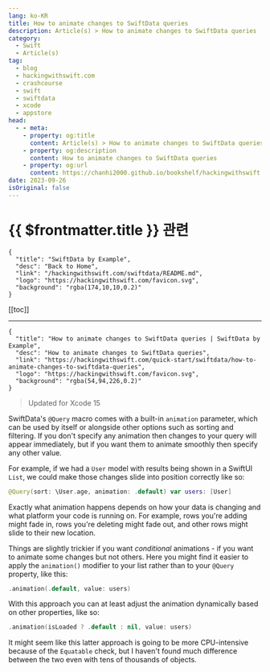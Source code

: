 ```yaml
---
lang: ko-KR
title: How to animate changes to SwiftData queries
description: Article(s) > How to animate changes to SwiftData queries
category:
  - Swift
  - Article(s)
tag: 
  - blog
  - hackingwithswift.com
  - crashcourse
  - swift
  - swiftdata
  - xcode
  - appstore
head:
  - - meta:
    - property: og:title
      content: Article(s) > How to animate changes to SwiftData queries
    - property: og:description
      content: How to animate changes to SwiftData queries
    - property: og:url
      content: https://chanhi2000.github.io/bookshelf/hackingwithswift.com/swiftdata/how-to-animate-changes-to-swiftdata-queries.html
date: 2023-09-26
isOriginal: false
---
```


# {{ $frontmatter.title }} 관련

```component VPCard
{
  "title": "SwiftData by Example",
  "desc": "Back to Home",
  "link": "/hackingwithswift.com/swiftdata/README.md",
  "logo": "https://hackingwithswift.com/favicon.svg",
  "background": "rgba(174,10,10,0.2)"
}
```

[[toc]]

---

```component VPCard
{
  "title": "How to animate changes to SwiftData queries | SwiftData by Example",
  "desc": "How to animate changes to SwiftData queries",
  "link": "https://hackingwithswift.com/quick-start/swiftdata/how-to-animate-changes-to-swiftdata-queries", 
  "logo": "https://hackingwithswift.com/favicon.svg",
  "background": "rgba(54,94,226,0.2)"
}
```

> Updated for Xcode 15

SwiftData's `@Query` macro comes with a built-in `animation` parameter, which can be used by itself or alongside other options such as sorting and filtering. If you don't specify any animation then changes to your query will appear immediately, but if you want them to animate smoothly then specify any other value.

For example, if we had a `User` model with results being shown in a SwiftUI `List`, we could make those changes slide into position correctly like so:

```swift
@Query(sort: \User.age, animation: .default) var users: [User]
```

Exactly what animation happens depends on how your data is changing and what platform your code is running on. For example, rows you're adding might fade in, rows you're deleting might fade out, and other rows might slide to their new location.

Things are slightly trickier if you want *conditional* animations - if you want to animate some changes but not others. Here you might find it easier to apply the `animation()` modifier to your list rather than to your `@Query` property, like this:

```swift
.animation(.default, value: users)
```

With this approach you can at least adjust the animation dynamically based on other properties, like so:

```swift
.animation(isLoaded ? .default : nil, value: users)
```

It might seem like this latter approach is going to be more CPU-intensive because of the `Equatable` check, but I haven't found much difference between the two even with tens of thousands of objects.


    